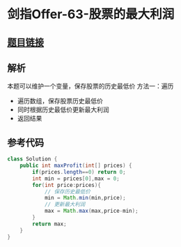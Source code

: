 # 剑指Offer-63-股票的最大利润

## [题目链接](https://leetcode-cn.com/problems/gu-piao-de-zui-da-li-run-lcof/)

## 解析
本题可以维护一个变量，保存股票的历史最低价
方法一：遍历
- 遍历数组，保存股票历史最低价
- 同时根据历史最低价更新最大利润
- 返回结果


## 参考代码
```Java
class Solution {
    public int maxProfit(int[] prices) {
        if(prices.length==0) return 0;
        int min = prices[0],max = 0;
        for(int price:prices){
            // 保存历史最低价
            min = Math.min(min,price);
            // 更新最大利润
            max = Math.max(max,price-min);
        }
        return max;
    }
}
```